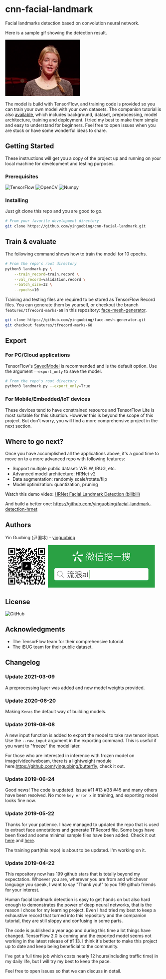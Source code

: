 
# cnn-facial-landmark

Facial landmarks detection based on convolution neural network.

Here is a sample gif showing the detection result.

![](doc/demo01.gif)


The model is build with TensorFlow, and training code is provided so you can train your own model with your own datasets. The companion tutorial is also [available](https://yinguobing.com/facial-landmark-localization-by-deep-learning-background/), which includes background, dataset, preprocessing, model architecture, training and deployment. I tried my best to make them simple and easy to understand for beginners. Feel free to open issues when you are stuck or have some wonderful ideas to share.


## Getting Started

These instructions will get you a copy of the project up and running on your local machine for development and testing purposes.

### Prerequisites

![TensorFlow](https://img.shields.io/badge/TensorFlow-v2.3-brightgreen)
![OpenCV](https://img.shields.io/badge/OpenCV-v4.3-brightgreen)
![Numpy](https://img.shields.io/badge/Numpy-v1.17-brightgreen)

### Installing

Just git clone this repo and you are good to go.

```bash
# From your favorite development directory
git clone https://github.com/yinguobing/cnn-facial-landmark.git
```

## Train & evaluate

The following command shows how to train the model for 10 epochs.

```bash
# From the repo's root directory
python3 landmark.py \
    --train_record=train.record \
    --val_record=validation.record \
    --batch_size=32 \
    --epochs=10
```
Training and testing files are required to be stored as TensorFlow Record files. You can generate them by yourself, or checkout the branch `features/tfrecord-marks-68` in this repository: [face-mesh-generator](https://github.com/yinguobing/face-mesh-generator).

```bash
git clone https://github.com/yinguobing/face-mesh-generator.git
git checkout features/tfrecord-marks-68
```

## Export

### For PC/Cloud applications

TensorFlow's [SavedModel](https://www.tensorflow.org/guide/saved_model) is recommended and is the default option. Use the argument `--export_only` to save the model.

```bash
# From the repo's root directory
python3 landmark.py --export_only=True
```

### For Mobile/Embedded/IoT devices

These devices tend to have constrained resource and TensorFlow Lite is most suitable for this situation. However this is beyond the scope of this project. But don't worry, you will find a more comprehensive project in the next section.

## Where to go next?

Once you have accomplished all the applications above, it's a good time to move on to a more advanced repo with following features:

- Support multiple public dataset: WFLW, IBUG, etc.
- Advanced model architecture: HRNet v2
- Data augmentation: randomly scale/rotate/flip
- Model optimization: quantization, pruning

Watch this demo video: [HRNet Facial Landmark Detection (bilibili)](https://www.bilibili.com/video/BV1Vy4y1C79p/)

And build a better one: https://github.com/yinguobing/facial-landmark-detection-hrnet


## Authors

Yin Guobing (尹国冰) - [yinguobing](https://github.com/yinguobing/)

![](doc/wechat_logo.png)


## License

![GitHub](https://img.shields.io/github/license/yinguobing/cnn-facial-landmark)

## Acknowledgments

* The TensorFlow team for their comprehensive tutorial.
* The iBUG team for their public dataset.

## Changelog

### Update 2021-03-09
A preprocessing layer was added and new model weights provided.

### Update 2020-06-20
Making `Keras` the default way of building models.

### Update 2019-08-08
A new input function is added to export the model to take raw tensor input. Use the `--raw_input` argument in the exporting command. This is useful if you want to "freeze" the model later.

For those who are interested in inference with frozen model on image/video/webcam, there is a lightweight module here:https://github.com/yinguobing/butterfly, check it out.


### Update 2019-06-24
Good news! The code is updated. Issue #11 #13 #38 #45 and many others have been resolved. No more `key error x` in training, and exporting model looks fine now.

### Update 2019-05-22
Thanks for your patience. I have managed to updated the repo that is used to extract face annotations and generate TFRecord file. Some bugs have been fixed and some minimal sample files have been added. Check it out [here](https://github.com/yinguobing/image_utility) and [here](https://github.com/yinguobing/tfrecord_utility).

The training part(this repo) is about to be updated. I'm working on it.

### Update 2019-04-22
This repository now has 199 github stars that is totally beyond my expectation. Whoever you are, wherever you are from and whichever language you speak, I want to say "Thank you!" to you 199 github friends for your interest.

Human facial landmark detection is easy to get hands on but also hard enough to demonstrates the power of deep neural networks, that is the reason I chose for my learning project. Even I had tried my best to keep a exhaustive record that turned into this repository and the companion tutorial, they are still sloppy and confusing in some parts.

The code is published a year ago and during this time a lot things have changed. TensorFlow 2.0 is coming and the exported model seems not working in the latest release of tf1.13. I think it's better to make this project up to date and keep being beneficial to the community.

I've got a full time job which costs nearly 12 hours(including traffic time) in my daily life, but I will try my best to keep the pace.

Feel free to open issues so that we can discuss in detail.
